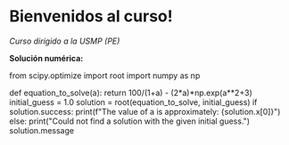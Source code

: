# Bienvenidos al curso!

*Curso dirigido a la USMP (PE)*

**Solución numérica:**

from scipy.optimize import root
import numpy as np

def equation_to_solve(a):
  return 100/(1+a) - (2*a)*np.exp(a**2+3)
initial_guess = 1.0
solution = root(equation_to_solve, initial_guess)
if solution.success:
  print(f"The value of a is approximately: {solution.x[0]}")
else:
  print("Could not find a solution with the given initial guess.")
solution.message
